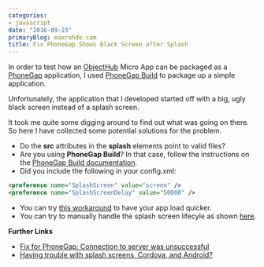 ```yaml
---
categories:
- javascript
date: "2016-09-23"
primaryBlog: maxrohde.com
title: Fix PhoneGap Shows Black Screen after Splash
---
```


In order to test how an [ObjectHub](https://objecthub.io/) Micro App can be packaged as a [PhoneGap](http://phonegap.com/) application, I used [PhoneGap Build](https://build.phonegap.com/) to package up a simple application.

Unfortunately, the application that I developed started off with a big, ugly black screen instead of a splash screen.

It took me quite some digging around to find out what was going on there. So here I have collected some potential solutions for the problem.

- Do the **src** attributes in the **splash** elements point to valid files?
- Are you using **PhoneGap Build**? In that case, follow the instructions on the [PhoneGap Build documentation](http://docs.phonegap.com/phonegap-build/configuring/icons-and-splash/).
- Did you include the following in your config.xml:

```xml
<preference name="SplashScreen" value="screen" />
<preference name="SplashScreenDelay" value="50000" />

```

- You can try [this workaround](https://www.robertkehoe.com/2013/01/fix-for-phonegap-connection-to-server-was-unsuccessful/) to have your app load quicker.
- You can try to manually handle the splash screen lifecyle as shown [here](http://stackoverflow.com/a/34868500/270662).

**Further Links**

- [Fix for PhoneGap: Connection to server was unsuccessful](https://www.robertkehoe.com/2013/01/fix-for-phonegap-connection-to-server-was-unsuccessful/)
- [Having trouble with splash screens, Cordova, and Android?](https://www.raymondcamden.com/2015/03/24/having-trouble-with-splash-screens-cordova-and-android/)
